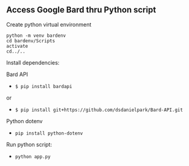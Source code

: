 ## Access Google Bard thru Python script

Create python virtual environment

```
python -m venv bardenv
cd bardenv/Scripts
activate
cd../..
```

Install dependencies:

Bard API

- `$ pip install bardapi`

or

- `$ pip install git+https://github.com/dsdanielpark/Bard-API.git`

Python dotenv

- `pip install python-dotenv`

Run python script:

- `python app.py`
